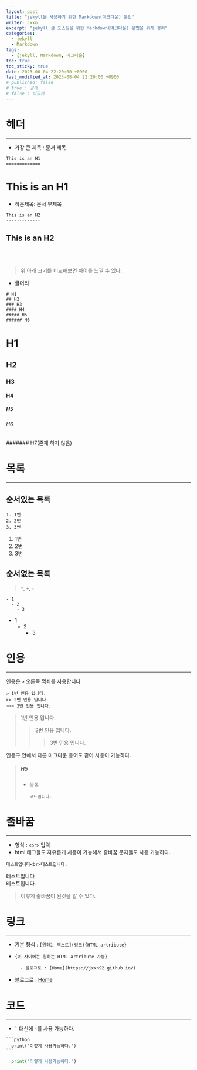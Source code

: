```yaml
---
layout: post
title: "jekyll을 사용하기 위한 Markdown(마크다운) 문법"
writer: Jxxn
excerpt: "jekyll 글 포스팅을 위한 Markdown(마크다운) 문법을 위해 정리"
categories:
  - jekyll
  - Markdown
tags:
  - [jekyll, Markdown, 마크다운]
toc: true
toc_sticky: true
date: 2023-08-04 22:20:00 +0900
last_modified_at: 2023-08-04 22:20:00 +0900
# published: false
# true : 공개
# false : 비공개
---
```


# 헤더

---

- 가장 큰 제목 : 문서 제목

```
This is an H1
=============
```

# This is an H1

- 작은제목: 문서 부제목

```
This is an H2
-------------
```

## This is an H2

<br><br>

> 위 아래 크기를 비교해보면 차이를 느낄 수 있다.

- 글머리

```
# H1
## H2
### H3
#### H4
##### H5
###### H6

```

# H1

## H2

### H3

#### H4

##### H5

###### H6

####### H7(존재 하지 않음)

# 목록

---

## 순서있는 목록

```
1. 1번
2. 2번
3. 3번
```

1. 1번
2. 2번
3. 3번

## 순서없는 목록

> `*`, `+`, `-`

```
- 1
  - 2
    - 3
```

- 1
  - 2
    - 3

# 인용

---

인용은 `>` 오른쪽 꺽쇠를 사용합니다

```
> 1번 인용 입니다.
>> 2번 인용 입니다.
>>> 3번 인용 입니다.
```

> 1번 인용 입니다.
>
> > 2번 인용 입니다.
> >
> > > 3번 인용 입니다.

인용구 안에서 다른 마크다운 용어도 같이 사용이 가능하다.

> ##### H5
>
> - 목록
>   ```
>   코드입니다.
>   ```

# 줄바꿈

---

- 형식 : `<br>` 입력
- html 태그들도 자유롭게 사용이 가능해서 줄바꿈 문자들도 사용 가능하다.

```
테스트입니다<br>테스트입니다.
```

테스트입니다<br>테스트입니다.

> 이렇게 줄바꿈이 된것을 알 수 있다.

# 링크

---

- 기본 형식 : `[원하는 텍스트](링크){HTML artribute}`
- `{이 사이에는 원하는 HTML artribute 가능}`

  ```
    - 블로그로 : [Home](https://jxxn92.github.io/)
  ```

- 블로그로 : [Home](https://jxxn92.github.io/)

# 코드

---

- `` ` `` 대신에 `~`를 사용 가능하다.

````
```python
  print("이렇게 사용가능하다.")
```
````

```python
  print("이렇게 사용가능하다.")
```
